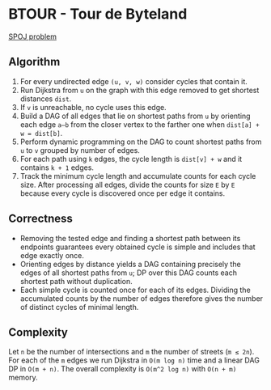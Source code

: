 # BTOUR - Tour de Byteland

[SPOJ problem](https://www.spoj.com/problems/BTOUR/)

## Algorithm

1. For every undirected edge `(u, v, w)` consider cycles that contain it.
2. Run Dijkstra from `u` on the graph with this edge removed to get shortest distances `dist`.
3. If `v` is unreachable, no cycle uses this edge.
4. Build a DAG of all edges that lie on shortest paths from `u` by orienting each edge `a–b` from the closer vertex to the farther one when `dist[a] + w = dist[b]`.
5. Perform dynamic programming on the DAG to count shortest paths from `u` to `v` grouped by number of edges.
6. For each path using `k` edges, the cycle length is `dist[v] + w` and it contains `k + 1` edges.
7. Track the minimum cycle length and accumulate counts for each cycle size. After processing all edges, divide the counts for size `E` by `E` because every cycle is discovered once per edge it contains.

## Correctness

- Removing the tested edge and finding a shortest path between its endpoints guarantees every obtained cycle is simple and includes that edge exactly once.
- Orienting edges by distance yields a DAG containing precisely the edges of all shortest paths from `u`; DP over this DAG counts each shortest path without duplication.
- Each simple cycle is counted once for each of its edges. Dividing the accumulated counts by the number of edges therefore gives the number of distinct cycles of minimal length.

## Complexity

Let `n` be the number of intersections and `m` the number of streets (`m ≤ 2n`). For each of the `m` edges we run Dijkstra in `O(m log n)` time and a linear DAG DP in `O(m + n)`. The overall complexity is `O(m^2 log n)` with `O(n + m)` memory.
